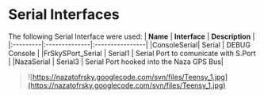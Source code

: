 # Serial Interfaces #
The following Serial Interface were used:
| **Name** | **Interface** | **Description** |
|:---------|:--------------|:----------------|
|ConsoleSerial| Serial        | DEBUG Console   |
|FrSkySPort\_Serial  |     Serial1   | Serial Port to comunicate with S.Port |
|NazaSerial    |          Serial3 | Serial Port hooked into the Naza GPS Bus|

> ![https://nazatofrsky.googlecode.com/svn/files/Teensy_1.jpg](https://nazatofrsky.googlecode.com/svn/files/Teensy_1.jpg)